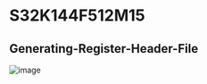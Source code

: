 # S32K144F512M15

## Generating-Register-Header-File
![image](https://github.com/user-attachments/assets/5456a378-3eaf-4386-a7da-5fb70168bf93)
